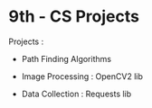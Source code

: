 # 9th - CS Projects

Projects :

- Path Finding Algorithms

- Image Processing : OpenCV2 lib

- Data Collection : Requests lib
